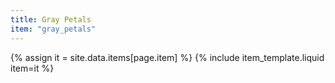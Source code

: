 ```yaml
---
title: Gray Petals
item: "gray_petals"
---
```


{% assign it = site.data.items[page.item] %}
{% include item_template.liquid item=it %}

